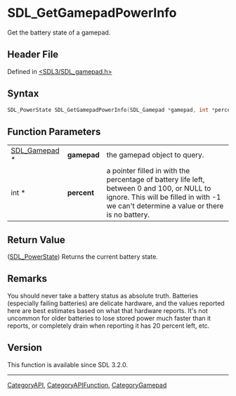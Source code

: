 # SDL_GetGamepadPowerInfo

Get the battery state of a gamepad.

## Header File

Defined in [<SDL3/SDL_gamepad.h>](https://github.com/libsdl-org/SDL/blob/main/include/SDL3/SDL_gamepad.h)

## Syntax

```c
SDL_PowerState SDL_GetGamepadPowerInfo(SDL_Gamepad *gamepad, int *percent);
```

## Function Parameters

|                              |             |                                                                                                                                                                                       |
| ---------------------------- | ----------- | ------------------------------------------------------------------------------------------------------------------------------------------------------------------------------------- |
| [SDL_Gamepad](SDL_Gamepad) * | **gamepad** | the gamepad object to query.                                                                                                                                                          |
| int *                        | **percent** | a pointer filled in with the percentage of battery life left, between 0 and 100, or NULL to ignore. This will be filled in with -1 we can't determine a value or there is no battery. |

## Return Value

([SDL_PowerState](SDL_PowerState)) Returns the current battery state.

## Remarks

You should never take a battery status as absolute truth. Batteries
(especially failing batteries) are delicate hardware, and the values
reported here are best estimates based on what that hardware reports. It's
not uncommon for older batteries to lose stored power much faster than it
reports, or completely drain when reporting it has 20 percent left, etc.

## Version

This function is available since SDL 3.2.0.





----
[CategoryAPI](CategoryAPI), [CategoryAPIFunction](CategoryAPIFunction), [CategoryGamepad](CategoryGamepad)

